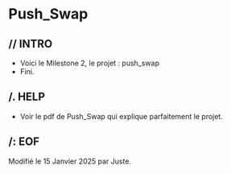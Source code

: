 # Push_Swap

## // INTRO

* Voici le Milestone 2, le projet : push_swap
* Fini.

## /. HELP

* Voir le pdf de Push_Swap qui explique parfaitement le projet.

##	/: EOF

Modifié le 15 Janvier 2025 par Juste.<br>

